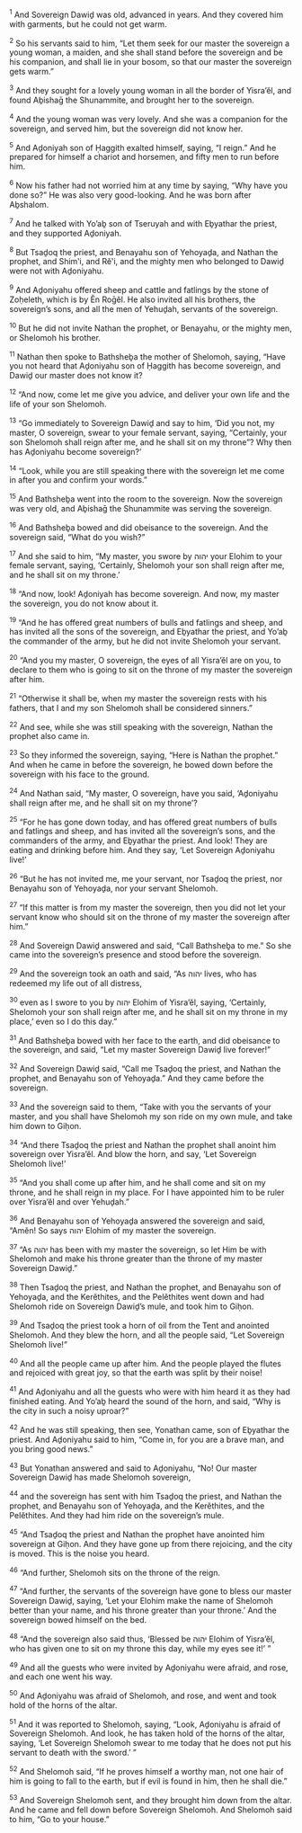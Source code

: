 <sup>1</sup> And Sovereign Dawiḏ was old, advanced in years. And they covered him with garments, but he could not get warm.

<sup>2</sup> So his servants said to him, “Let them seek for our master the sovereign a young woman, a maiden, and she shall stand before the sovereign and be his companion, and shall lie in your bosom, so that our master the sovereign gets warm.”

<sup>3</sup> And they sought for a lovely young woman in all the border of Yisra’ĕl, and found Aḇishaḡ the Shunammite, and brought her to the sovereign.

<sup>4</sup> And the young woman was very lovely. And she was a companion for the sovereign, and served him, but the sovereign did not know her.

<sup>5</sup> And Aḏoniyah son of Ḥaggith exalted himself, saying, “I reign.” And he prepared for himself a chariot and horsemen, and fifty men to run before him.

<sup>6</sup> Now his father had not worried him at any time by saying, “Why have you done so?” He was also very good-looking. And he was born after Aḇshalom.

<sup>7</sup> And he talked with Yo’aḇ son of Tseruyah and with Eḇyathar the priest, and they supported Aḏoniyah.

<sup>8</sup> But Tsaḏoq the priest, and Benayahu son of Yehoyaḏa, and Nathan the prophet, and Shim‛i, and Rĕ‛i, and the mighty men who belonged to Dawiḏ were not with Aḏoniyahu.

<sup>9</sup> And Aḏoniyahu offered sheep and cattle and fatlings by the stone of Zoḥeleth, which is by Ĕn Roḡĕl. He also invited all his brothers, the sovereign’s sons, and all the men of Yehuḏah, servants of the sovereign.

<sup>10</sup> But he did not invite Nathan the prophet, or Benayahu, or the mighty men, or Shelomoh his brother.

<sup>11</sup> Nathan then spoke to Bathsheḇa the mother of Shelomoh, saying, “Have you not heard that Aḏoniyahu son of Ḥaggith has become sovereign, and Dawiḏ our master does not know it?

<sup>12</sup> “And now, come let me give you advice, and deliver your own life and the life of your son Shelomoh.

<sup>13</sup> “Go immediately to Sovereign Dawiḏ and say to him, ‘Did you not, my master, O sovereign, swear to your female servant, saying, “Certainly, your son Shelomoh shall reign after me, and he shall sit on my throne”? Why then has Aḏoniyahu become sovereign?’

<sup>14</sup> “Look, while you are still speaking there with the sovereign let me come in after you and confirm your words.”

<sup>15</sup> And Bathsheḇa went into the room to the sovereign. Now the sovereign was very old, and Aḇishaḡ the Shunammite was serving the sovereign.

<sup>16</sup> And Bathsheḇa bowed and did obeisance to the sovereign. And the sovereign said, “What do you wish?”

<sup>17</sup> And she said to him, “My master, you swore by יהוה your Elohim to your female servant, saying, ‘Certainly, Shelomoh your son shall reign after me, and he shall sit on my throne.’

<sup>18</sup> “And now, look! Aḏoniyah has become sovereign. And now, my master the sovereign, you do not know about it.

<sup>19</sup> “And he has offered great numbers of bulls and fatlings and sheep, and has invited all the sons of the sovereign, and Eḇyathar the priest, and Yo’aḇ the commander of the army, but he did not invite Shelomoh your servant.

<sup>20</sup> “And you my master, O sovereign, the eyes of all Yisra’ĕl are on you, to declare to them who is going to sit on the throne of my master the sovereign after him.

<sup>21</sup> “Otherwise it shall be, when my master the sovereign rests with his fathers, that I and my son Shelomoh shall be considered sinners.”

<sup>22</sup> And see, while she was still speaking with the sovereign, Nathan the prophet also came in.

<sup>23</sup> So they informed the sovereign, saying, “Here is Nathan the prophet.” And when he came in before the sovereign, he bowed down before the sovereign with his face to the ground.

<sup>24</sup> And Nathan said, “My master, O sovereign, have you said, ‘Aḏoniyahu shall reign after me, and he shall sit on my throne’?

<sup>25</sup> “For he has gone down today, and has offered great numbers of bulls and fatlings and sheep, and has invited all the sovereign’s sons, and the commanders of the army, and Eḇyathar the priest. And look! They are eating and drinking before him. And they say, ‘Let Sovereign Aḏoniyahu live!’

<sup>26</sup> “But he has not invited me, me your servant, nor Tsaḏoq the priest, nor Benayahu son of Yehoyaḏa, nor your servant Shelomoh.

<sup>27</sup> “If this matter is from my master the sovereign, then you did not let your servant know who should sit on the throne of my master the sovereign after him.”

<sup>28</sup> And Sovereign Dawiḏ answered and said, “Call Bathsheḇa to me.” So she came into the sovereign’s presence and stood before the sovereign.

<sup>29</sup> And the sovereign took an oath and said, “As יהוה lives, who has redeemed my life out of all distress,

<sup>30</sup> even as I swore to you by יהוה Elohim of Yisra’ĕl, saying, ‘Certainly, Shelomoh your son shall reign after me, and he shall sit on my throne in my place,’ even so I do this day.”

<sup>31</sup> And Bathsheḇa bowed with her face to the earth, and did obeisance to the sovereign, and said, “Let my master Sovereign Dawiḏ live forever!”

<sup>32</sup> And Sovereign Dawiḏ said, “Call me Tsaḏoq the priest, and Nathan the prophet, and Benayahu son of Yehoyaḏa.” And they came before the sovereign.

<sup>33</sup> And the sovereign said to them, “Take with you the servants of your master, and you shall have Shelomoh my son ride on my own mule, and take him down to Giḥon.

<sup>34</sup> “And there Tsaḏoq the priest and Nathan the prophet shall anoint him sovereign over Yisra’ĕl. And blow the horn, and say, ‘Let Sovereign Shelomoh live!’

<sup>35</sup> “And you shall come up after him, and he shall come and sit on my throne, and he shall reign in my place. For I have appointed him to be ruler over Yisra’ĕl and over Yehuḏah.”

<sup>36</sup> And Benayahu son of Yehoyaḏa answered the sovereign and said, “Amĕn! So says יהוה Elohim of my master the sovereign.

<sup>37</sup> “As יהוה has been with my master the sovereign, so let Him be with Shelomoh and make his throne greater than the throne of my master Sovereign Dawiḏ.”

<sup>38</sup> Then Tsaḏoq the priest, and Nathan the prophet, and Benayahu son of Yehoyaḏa, and the Kerĕthites, and the Pelĕthites went down and had Shelomoh ride on Sovereign Dawiḏ’s mule, and took him to Giḥon.

<sup>39</sup> And Tsaḏoq the priest took a horn of oil from the Tent and anointed Shelomoh. And they blew the horn, and all the people said, “Let Sovereign Shelomoh live!”

<sup>40</sup> And all the people came up after him. And the people played the flutes and rejoiced with great joy, so that the earth was split by their noise!

<sup>41</sup> And Aḏoniyahu and all the guests who were with him heard it as they had finished eating. And Yo’aḇ heard the sound of the horn, and said, “Why is the city in such a noisy uproar?”

<sup>42</sup> And he was still speaking, then see, Yonathan came, son of Eḇyathar the priest. And Aḏoniyahu said to him, “Come in, for you are a brave man, and you bring good news.”

<sup>43</sup> But Yonathan answered and said to Aḏoniyahu, “No! Our master Sovereign Dawiḏ has made Shelomoh sovereign,

<sup>44</sup> and the sovereign has sent with him Tsaḏoq the priest, and Nathan the prophet, and Benayahu son of Yehoyaḏa, and the Kerĕthites, and the Pelĕthites. And they had him ride on the sovereign’s mule.

<sup>45</sup> “And Tsaḏoq the priest and Nathan the prophet have anointed him sovereign at Giḥon. And they have gone up from there rejoicing, and the city is moved. This is the noise you heard.

<sup>46</sup> “And further, Shelomoh sits on the throne of the reign.

<sup>47</sup> “And further, the servants of the sovereign have gone to bless our master Sovereign Dawiḏ, saying, ‘Let your Elohim make the name of Shelomoh better than your name, and his throne greater than your throne.’ And the sovereign bowed himself on the bed.

<sup>48</sup> “And the sovereign also said thus, ‘Blessed be יהוה Elohim of Yisra’ĕl, who has given one to sit on my throne this day, while my eyes see it!’ ”

<sup>49</sup> And all the guests who were invited by Aḏoniyahu were afraid, and rose, and each one went his way.

<sup>50</sup> And Aḏoniyahu was afraid of Shelomoh, and rose, and went and took hold of the horns of the altar.

<sup>51</sup> And it was reported to Shelomoh, saying, “Look, Aḏoniyahu is afraid of Sovereign Shelomoh. And look, he has taken hold of the horns of the altar, saying, ‘Let Sovereign Shelomoh swear to me today that he does not put his servant to death with the sword.’ ”

<sup>52</sup> And Shelomoh said, “If he proves himself a worthy man, not one hair of him is going to fall to the earth, but if evil is found in him, then he shall die.”

<sup>53</sup> And Sovereign Shelomoh sent, and they brought him down from the altar. And he came and fell down before Sovereign Shelomoh. And Shelomoh said to him, “Go to your house.”

